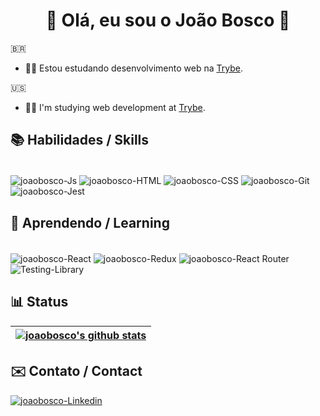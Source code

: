  <h1 align='center'>👾 Olá, eu sou o João Bosco 👾</h1>
 
 🇧🇷
 
- 👨‍💻 Estou estudando desenvolvimento web na [Trybe](https://www.betrybe.com/).

🇺🇸

- 👨‍💻 I'm studying web development at [Trybe](https://www.betrybe.com/).

## 📚 Habilidades / Skills
<div style="display: inline_block"><br>
  <img align='center' alt='joaobosco-Js' src='https://img.shields.io/badge/JavaScript-F7DF1E?style=for-the-badge&logo=javascript&logoColor=black'>
  <img align='center' alt='joaobosco-HTML'  src='https://img.shields.io/badge/HTML5-E34F26?style=for-the-badge&logo=html5&logoColor=white'>
  <img align='center' alt='joaobosco-CSS' src='https://img.shields.io/badge/CSS3-1572B6?style=for-the-badge&logo=css3&logoColor=white'>
  <img align='center' alt='joaobosco-Git' src='https://img.shields.io/badge/GIT-E44C30?style=for-the-badge&logo=git&logoColor=white'>
  <img align='center' alt='joaobosco-Jest' src='https://img.shields.io/badge/Jest-323330?style=for-the-badge&logo=Jest&logoColor=white'>

  
</div>

## 🌱 Aprendendo / Learning
<div style="display: inline_block"><br>
  <img align='center' alt='joaobosco-React' src='https://img.shields.io/badge/React-20232A?style=for-the-badge&logo=react&logoColor=61DAFB'>
  <img align='center' alt='joaobosco-Redux'  src='https://img.shields.io/badge/Redux-593D88?style=for-the-badge&logo=redux&logoColor=white'>
  <img align='center' alt='joaobosco-React Router' src='https://img.shields.io/badge/React_Router-CA4245?style=for-the-badge&logo=react-router&logoColor=white'>
 <img align='center' alt='Testing-Library' src='https://img.shields.io/badge/testing%20library-323330?style=for-the-badge&logo=testing-library&logoColor=red'>

  
</div>


## 📊 Status

| <a href="https://github.com/joaoboscochagaspanzera"><img align="center" src="https://github-readme-streak-stats.herokuapp.com/?user=joaoboscochagaspanzera&theme=tokyonight&hide_border=true)" alt="joaobosco's github stats" /></a>
| ------------- |
    
 ## ✉️ Contato / Contact
  
<a href='https://www.linkedin.com/in/joaoboscochagaspanzera/' target='_blank' ><img align='center' alt='joaobosco-Linkedin' src='https://img.shields.io/badge/LinkedIn-0077B5?style=for-the-badge&logo=linkedin&logoColor=white'></a>
